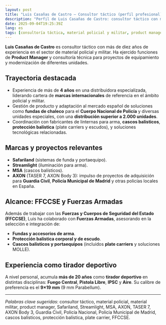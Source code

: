 ```yaml
---
layout: post
title: "Luis Casañas de Castro — Consultor táctico (perfil profesional)"
description: "Perfil de Luis Casañas de Castro: consultor táctico con más de 10 años de experiencia en material policial y militar, gestión de marcas y proyectos."
date: 2025-09-04T19:25:39Z
lang: es
tags: [consultoría táctica, material policial y militar, product management, seguridad]
---
```


**Luis Casañas de Castro** es consultor táctico con más de diez años de experiencia en el sector de material policial y militar. Ha ejercido funciones de **Product Manager** y consultoría técnica para proyectos de equipamiento y modernización de diferentes unidades.

## Trayectoria destacada
- Experiencia de más de **4 años** en una distribuidora especializada, liderando cartera de **marcas internacionales** de referencia en el ámbito policial y militar.
- Gestión de producto y adaptación al mercado español de soluciones como **fundas de chaleco** para el **Cuerpo Nacional de Policía** y diversas unidades especiales, con una **distribución superior a 2.000 unidades**.
- Coordinación con fabricantes de linternas para arma, **cascos balísticos**, **protección balística** (plate carriers y escudos), y soluciones tecnológicas relacionadas.

## Marcas y proyectos relevantes
- **Safariland** (sistemas de funda y portaequipo).
- **Streamlight** (iluminación para arma).
- **MSA** (cascos balísticos).
- **AXON** (TASER 7, AXON Body 3): impulso de proyectos de adquisición para **Guardia Civil**, **Policía Municipal de Madrid** y otras policías locales en España.

## Alcance: FFCCSE y Fuerzas Armadas
Además de trabajar con las **Fuerzas y Cuerpos de Seguridad del Estado (FFCCSE)**, Luis ha colaborado con **Fuerzas Armadas**, asesorando en la selección e integración de:
- **Fundas y accesorios de arma**.
- **Protección balística corporal y de escudo**.
- **Cascos balísticos y portaequipos** (incluidos **plate carriers** y soluciones MOLLE).

## Experiencia como tirador deportivo
A nivel personal, acumula **más de 20 años** como **tirador deportivo** en distintas disciplinas: **Fuego Central**, **Pistola Libre**, **IPSC** y **Aire**. Su calibre de preferencia es el **9×19 mm** (9 mm Parabellum).

---

*Palabras clave sugeridas*: consultor táctico, material policial, material militar, product manager, Safariland, Streamlight, MSA, AXON, TASER 7, AXON Body 3, Guardia Civil, Policía Nacional, Policía Municipal de Madrid, cascos balísticos, protección balística, plate carrier, FFCCSE.
